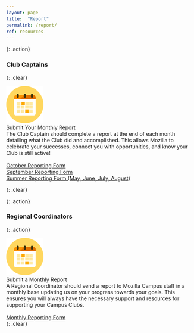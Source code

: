 ```yaml
---
layout: page
title:  "Report"
permalink: /report/
ref: resources
---
```


{: .action}
### Club Captains

{: .clear}
&nbsp;


<div class="resources">
  <img src="/static/img/calendar.png" alt="">
  <div class="head-link">Submit Your Monthly Report</div>
  <span>
  The Club Captain should complete a report at the end of each month detailing what the Club did and accomplished. This allows Mozilla to celebrate your successes, connect you with opportunities, and know your Club is still active!
  <br>
  <br><a href="https://docs.google.com/forms/d/e/1FAIpQLSdUWu7a5k2IaiKIvq4VlESkw2sWBLkSxrjsNv9dlsgC-_KWSg/viewform"> October Reporting Form</a>
  <br>
  <a href="https://docs.google.com/forms/d/e/1FAIpQLSdhpfmUDTuvMZPwfVG2BhOO9ft_bScVuQQz3x0j2eM3o3w7BA/viewform"> September Reporting Form</a>
  <br>
  <a href="https://docs.google.com/forms/d/e/1FAIpQLSeFcYjov5WuYSJ5qrSzQ_47Zso5kCijtby9OyvQV4yAnw-w-A/viewform"> Summer Reporting Form (May, June, July, August)</a>
  <br>
  </span>
</div>

{: .clear}
&nbsp;

{: .action}
### Regional Coordinators

{: .action}

<div class="resources">
  <img src="/static/img/calendar.png" alt="">
  <div class="head-link">Submit a Monthly Report</div>
  <span>A Regional Coordinator should send a report to Mozilla Campus staff in a monthly base updating us on your progress towards your goals. This ensures you will always have the necessary support and resources for supporting your Campus Clubs.
  <br>
  <br>
  <a href="https://docs.google.com/a/mozilla.com/forms/d/e/1FAIpQLSevdbIqzKMEQRjIpcBzUcHeKqVEfjkWXJdioXXXd4Hload02g/viewform">Monthly Reporting Form</a>
  <br>
  </span>
</div>
{: .clear}
&nbsp;
